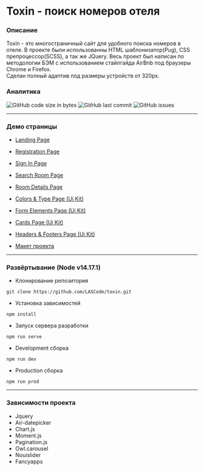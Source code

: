 # Toxin - поиск номеров отеля #
### Описание ###
Toxin - это многостраничный сайт для удобного поиска номеров в отеле.
В проекте были использованны HTML шаблонизатор(Pug), CSS препроцессор(SCSS), а так же JQuery.
Весь проект был написан по методологии БЭМ с использованием стайлгайда AirBnb под браузеры Chrome и Firefox.  
Сделан полный адаптив под размеры устройств от 320px.
### Аналитика ###
![GitHub code size in bytes](https://img.shields.io/github/languages/code-size/LASCode/toxin?color=%232ac76b&label=Code%20Size)
![GitHub last commit](https://img.shields.io/github/last-commit/LASCode/toxin?color=%232ac76b&label=Last%20commit)
![GitHub issues](https://img.shields.io/github/issues/LASCode/toxin?color=%232ac76b&label=Issues)

___
### Демо страницы
- [Landing Page](https://lascode.github.io/Toxin/)
- [Registration Page](https://lascode.github.io/Toxin/registration.html)
- [Sign In Page](https://lascode.github.io/Toxin/sign-in.html)
- [Search Room Page](https://lascode.github.io/Toxin/search-room.html)
- [Room Details Page](https://lascode.github.io/Toxin/room-details.html)


- [Colors & Type Page (Ui Kit)](https://lascode.github.io/Toxin/ui-colors-type.html)
- [Form Elements Page (Ui Kit)](https://lascode.github.io/Toxin/ui-form-elements.html)
- [Cards Page (Ui Kit)](https://lascode.github.io/Toxin/ui-cards.html)
- [Headers & Footers Page (Ui Kit)](https://lascode.github.io/Toxin/ui-headers-footers.html)


- [Макет проекта](https://www.figma.com/file/xorjGw6bbI9mK7fZAMebJu/MetaLamp-(former-FSD)-frontend-education-program.-The-2nd-task-(Copy))
___

### Развёртывание (Node v14.17.1) ###
- Клонирование репозитория
```
git clone https://github.com/LASCode/toxin.git
```
- Установка зависимостей
```
npm install
```
- Запуск сервера разработки
```
npm run serve
```
- Development сборка
```
npm run dev
```
- Production сборка
```
npm run prod
```
___ 
### Зависимости проекта ###
* Jquery
* Air-datepicker
* Chart.js
* Moment.js
* Pagination.js
* Owl.carousel
* Nouislider
* Fancyapps



